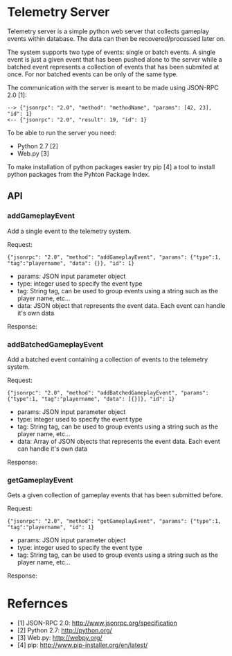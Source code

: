 # Telemetry Server

Telemetry server is a simple python web server that collects gameplay events within database. The data can then be recovered/processed later on.

The system supports two type of events: single or batch events. A single event is just a given event that has been pushed alone to the server while a batched event represents a collection of events that has been submited at once. For nor batched events can be only of the same type.

The communication with the server is meant to be made using JSON-RPC 2.0 [1]:

    --> {"jsonrpc": "2.0", "method": "methodName", "params": [42, 23], "id": 1}
    <-- {"jsonrpc": "2.0", "result": 19, "id": 1}

To be able to run the server you need:

 * Python 2.7 [2]
 * Web.py [3]

To make installation of python packages easier try pip [4] a tool to install python packages from the Pyhton Package Index.

## API

### addGameplayEvent

Add a single event to the telemetry system.

Request:

    {"jsonrpc": "2.0", "method": "addGameplayEvent", "params": {"type":1, "tag":"playername", "data": {}}, "id": 1}

 * params: JSON input parameter object
 * type: integer used to specify the event type
 * tag: String tag, can be used to group events using a string such as the player name, etc...
 * data: JSON object that represents the event data. Each event can handle it's own data

Response:

### addBatchedGameplayEvent

Add a batched event containing a collection of events to the telemetry system.

Request:

    {"jsonrpc": "2.0", "method": "addBatchedGameplayEvent", "params": {"type":1, "tag":"playername", "data": [{}]}, "id": 1}

 * params: JSON input parameter object
 * type: integer used to specify the event type
 * tag: String tag, can be used to group events using a string such as the player name, etc...
 * data: Array of JSON objects that represents the event data. Each event can handle it's own data

Response:

### getGameplayEvent

Gets a given collection of gameplay events that has been submitted before.

Request:

    {"jsonrpc": "2.0", "method": "getGameplayEvent", "params": {"type":1, "tag":"playername", "id": 1}

 * params: JSON input parameter object
 * type: integer used to specify the event type
 * tag: String tag, can be used to group events using a string such as the player name, etc...

Response:

# Refernces
 - [1] JSON-RPC 2.0: http://www.jsonrpc.org/specification
 - [2] Python 2.7: http://python.org/
 - [3] Web.py: http://webpy.org/
 - [4] pip: http://www.pip-installer.org/en/latest/
